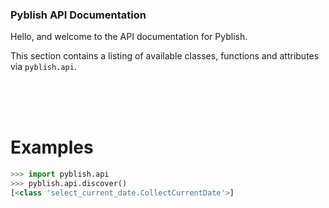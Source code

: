 ### Pyblish API Documentation

Hello, and welcome to the API documentation for Pyblish.

This section contains a listing of available classes, functions and attributes via `pyblish.api`.

<br>
<br>
<br>

# Examples

```python
>>> import pyblish.api
>>> pyblish.api.discover()
[<class 'select_current_date.CollectCurrentDate'>]
```